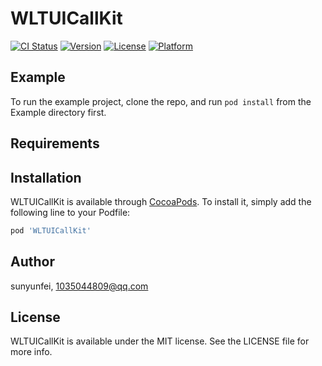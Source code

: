 # WLTUICallKit

[![CI Status](https://img.shields.io/travis/sunyunfei/WLTUICallKit.svg?style=flat)](https://travis-ci.org/sunyunfei/WLTUICallKit)
[![Version](https://img.shields.io/cocoapods/v/WLTUICallKit.svg?style=flat)](https://cocoapods.org/pods/WLTUICallKit)
[![License](https://img.shields.io/cocoapods/l/WLTUICallKit.svg?style=flat)](https://cocoapods.org/pods/WLTUICallKit)
[![Platform](https://img.shields.io/cocoapods/p/WLTUICallKit.svg?style=flat)](https://cocoapods.org/pods/WLTUICallKit)

## Example

To run the example project, clone the repo, and run `pod install` from the Example directory first.

## Requirements

## Installation

WLTUICallKit is available through [CocoaPods](https://cocoapods.org). To install
it, simply add the following line to your Podfile:

```ruby
pod 'WLTUICallKit'
```

## Author

sunyunfei, 1035044809@qq.com

## License

WLTUICallKit is available under the MIT license. See the LICENSE file for more info.
